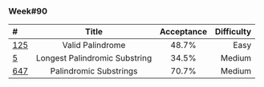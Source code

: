 ### Week#90

| # | Title | Acceptance | Difficulty
| :------------ |:---------------:| :-----:| -----:|
| [125](https://leetcode.com/problems/valid-palindrome/description/) | Valid Palindrome | 48.7% | Easy |
| [5](https://leetcode.com/problems/longest-palindromic-substring/description/) | Longest Palindromic Substring | 34.5% | Medium |
| [647](https://leetcode.com/problems/palindromic-substrings/description/) | Palindromic Substrings | 70.7% | Medium |